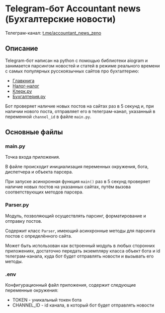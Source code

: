 # Telegram-бот Accountant news (Бухгалтерские новости)
Телеграм-канал: [t.me/accountant_news_zeno](https://t.me/accountant_news_zeno)

## Описание
Telegram-бот написан на python с помощью библиотеки aiogram и занимается парсингом новостей и статей в режиме реального времени с самых популярных русскоязычных сайтов про бухгалтерию:

- [Главкнига](https://glavkniga.ru/)
- [Налог-налог](https://nalog-nalog.ru/)
- [Клерк.ру](https://www.klerk.ru/)
- [Бухгалтерия.ру](https://www.buhgalteria.ru/)

Бот проверяет наличие новых постов на сайтах раз в 5 секунд и, при наличии нового поста, отправляет его в телеграм-канал, указанный в переменной `channel_id` в файле `main.py`.

## Основные файлы

### main.py
Точка входа приложения.

В файле происходит инициализация переменных окружения, бота, диспетчера и объекта парсера.

При запуске асинхронная функция `main()` раз в 5 секунд проверяет наличие новых постов на указанных сайтах, путём вызова соответствующих методов парсера.


### Parser.py
Модуль, позволяющий осуществлять парсинг, форматирование и отправку постов.

Содержит класс `Parser`, имеющий асинхронные методы для парсинга постов с определённого сайта.

Может быть использован как встроенный модуль в любых сторонних приложениях, достаточно передать экземпляру класса объект бота и id телеграм-канала, куда бот будет отправлять новости и вызывать его методы.


### .env
Конфигурационный файл приложения, содержит следующие переменные окружения:
- TOKEN - уникальный токен бота
- CHANNEL_ID - id канала, в который бот будет отправлять новости
